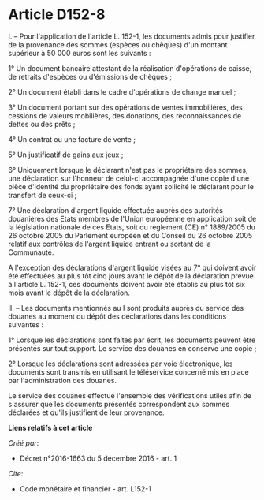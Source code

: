 # Article D152-8

I. – Pour l'application de l'article L. 152-1, les documents admis pour justifier de la provenance des sommes (espèces ou
chèques) d'un montant supérieur à 50 000 euros sont les suivants :

1° Un document bancaire attestant de la réalisation d'opérations de caisse, de retraits d'espèces ou d'émissions de chèques ;

2° Un document établi dans le cadre d'opérations de change manuel ;

3° Un document portant sur des opérations de ventes immobilières, des cessions de valeurs mobilières, des donations, des
reconnaissances de dettes ou des prêts ;

4° Un contrat ou une facture de vente ;

5° Un justificatif de gains aux jeux ;

6° Uniquement lorsque le déclarant n'est pas le propriétaire des sommes, une déclaration sur l'honneur de celui-ci
accompagnée d'une copie d'une pièce d'identité du propriétaire des fonds ayant sollicité le déclarant pour le transfert de
ceux-ci ;

7° Une déclaration d'argent liquide effectuée auprès des autorités douanières des Etats membres de l'Union européenne en
application soit de la législation nationale de ces Etats, soit du règlement (CE) n° 1889/2005 du 26 octobre 2005 du
Parlement européen et du Conseil du 26 octobre 2005 relatif aux contrôles de l'argent liquide entrant ou sortant de la
Communauté.

A l'exception des déclarations d'argent liquide visées au 7° qui doivent avoir été effectuées au plus tôt cinq jours avant le
dépôt de la déclaration prévue à l'article L. 152-1, ces documents doivent avoir été établis au plus tôt six mois avant le
dépôt de la déclaration.

II. – Les documents mentionnés au I sont produits auprès du service des douanes au moment du dépôt des déclarations dans les
conditions suivantes :

1° Lorsque les déclarations sont faites par écrit, les documents peuvent être présentés sur tout support. Le service des
douanes en conserve une copie ;

2° Lorsque les déclarations sont adressées par voie électronique, les documents sont transmis en utilisant le téléservice
concerné mis en place par l'administration des douanes.

Le service des douanes effectue l'ensemble des vérifications utiles afin de s'assurer que les documents présentés
correspondent aux sommes déclarées et qu'ils justifient de leur provenance.

**Liens relatifs à cet article**

_Créé par_:

  - Décret n°2016-1663 du 5 décembre 2016 - art. 1

_Cite_:

  - Code monétaire et financier - art. L152-1
